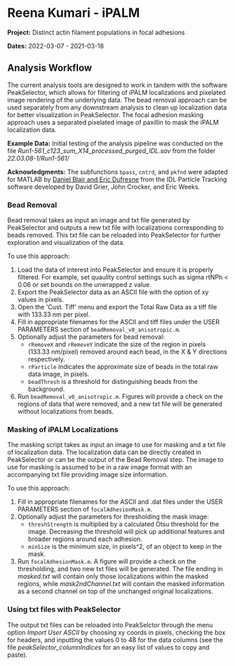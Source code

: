 # Reena Kumari -  iPALM

**Project:** Distinct actin filament populations in focal adhesions

**Dates:** 2022-03-07 - 2021-03-18

## Analysis Workflow
The current analysis tools are designed to work in tandem with the software PeakSelector, which allows for filtering of iPALM localizations and pixelated image rendering of the underlying data. The bead removal approach can be used separately from any downstream analysis to clean up localization data for better visualization in PeakSelector. The focal adhesion masking approach uses a separated pixelated image of paxillin to mask the iPALM localization data.

**Example Data:** Initial testing of the analysis pipeline was conducted on the file _Run1-561_c123_sum_X14_processed_purged_IDL.sav_ from the folder _22.03.08-1/Run1-561/_

**Acknowledgments:** The subfunctions `bpass`, `cntrd`, and `pkfnd` were adapted for MATLAB by [Daniel Blair and Eric Dufresne](https://site.physics.georgetown.edu/matlab/code.html) from the IDL Particle Tracking software developed by David Grier, John Crocker, and Eric Weeks.

### Bead Removal
Bead removal takes as input an image and txt file generated by PeakSelector and outputs a new txt file with localizations corresponding to beads removed. This txt file can be reloaded into PeakSelector for further exploration and visualization of the data.

To use this approach:
1. Load the data of interest into PeakSelector and ensure it is properly filtered. For example, set quaulity control settings such as sigma rtNPh < 0.06 or set bounds on the unwrapped z value.
2. Export the PeakSelector data as an ASCII file with the option of xy values in pixels.
3. Open the 'Cust. Tiff' menu and export the Total Raw Data as a tiff file with 133.33 nm per pixel.
4. Fill in appropriate filenames for the ASCII and tiff files under the USER PARAMETERS section of `beadRemoval_v0_anisotropic.m`.
5. Optionally adjust the parameters for bead removal:
    - `rRemoveX` and `rRemoveY` indicate the size of the region in pixels (133.33 nm/pixel) removed around each bead, in the X & Y directions respectively.
    - `rParticle` indicates the approximate size of beads in the total raw data image, in pixels.
    - `beadThresh` is a threshold for distinguishing beads from the background.
6. Run `beadRemoval_v0_anisotropic.m`. Figures will provide a check on the regions of data that were removed, and a new txt file will be generated without localizations from beads.

### Masking of iPALM Localizations
The masking script takes as input an image to use for masking and a txt file of localization data.  The localization data can be directly created in PeakSelector or can be the output of the Bead Removal step. The image to use for masking is assumed to be in a raw image format with an accompanying txt file providing image size information.

To use this approach:
1. Fill in appropriate filenames for the ASCII and .dat files under the USER PARAMETERS section of `focalAdhesionMask.m`.
2. Optionally adjust the parameters for thresholding the mask image:
    - `threshStrength` is multiplied by a calculated Otsu threshold for the image. Decreasing the threshold will pick up additional features and broader regions around each adhesion.
    - `minSize` is the minimum size, in pixels^2, of an object to keep in the mask.
3. Run `focalAdhesionMask.m`. A figure will provide a check on the thresholding, and two new txt files will be generated. The file ending in _masked.txt_ will contain only those localizations within the masked regions, while _mask2ndChannel.txt_ will contain the masked information as a second channel on top of the unchanged original localizations.

### Using txt files with PeakSelector
The output txt files can be reloaded into PeakSelctor through the menu option _Import User ASCII_ by choosing xy coords in pixels, checking the box for headers, and inputting the values 0 to 48 for the data columns (see the file _peakSelector_columnIndices_ for an easy list of values to copy and paste).
